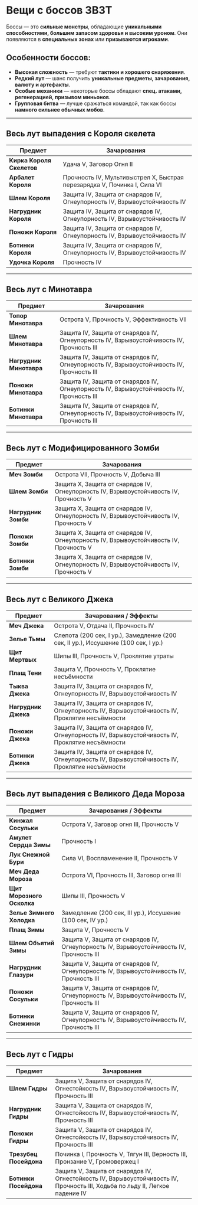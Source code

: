 # Вещи с боссов 3B3T

Боссы — это **сильные монстры**, обладающие **уникальными способностями, большим запасом здоровья и высоким уроном**. Они появляются в **специальных зонах** или **призываются игроками**.

## Особенности боссов:
- **Высокая сложность** — требуют **тактики и хорошего снаряжения**.
- **Редкий лут** — шанс получить **уникальные предметы, зачарования, валюту и артефакты**.
- **Особые механики** — некоторые боссы обладают **спец. атаками, регенерацией, призывом миньонов**.
- **Групповая битва** — лучше сражаться командой, так как боссы **намного сильнее обычных мобов**.

---

## Весь лут выпадения с Короля скелета

| **Предмет**               | **Зачарования** |
|---------------------------|----------------|
| **Кирка Короля Скелетов** | Удача V, Заговор Огня II |
| **Арбалет Короля**        | Прочность IV, Мультивыстрел X, Быстрая перезарядка V, Починка I, Сила VI |
| **Шлем Короля**           | Защита IV, Защита от снарядов IV, Огнеупорность IV, Взрывоустойчивость IV |
| **Нагрудник Короля**      | Защита IV, Защита от снарядов IV, Огнеупорность IV, Взрывоустойчивость IV |
| **Поножи Короля**         | Защита IV, Защита от снарядов IV, Огнеупорность IV, Взрывоустойчивость IV |
| **Ботинки Короля**        | Защита IV, Защита от снарядов IV, Огнеупорность IV, Взрывоустойчивость IV |
| **Удочка Короля**        | Прочность IV |

---

## Весь лут с Минотавра

| **Предмет**         | **Зачарования** |
|---------------------|----------------|
| **Топор Минотавра** | Острота V, Прочность V, Эффективность VII |
| **Шлем Минотавра**  | Защита IV, Защита от снарядов IV, Огнеупорность IV, Взрывоустойчивость IV, Прочность III |
| **Нагрудник Минотавра** | Защита IV, Защита от снарядов IV, Огнеупорность IV, Взрывоустойчивость IV, Прочность III |
| **Поножи Минотавра** | Защита IV, Защита от снарядов IV, Огнеупорность IV, Взрывоустойчивость IV, Прочность III |
| **Ботинки Минотавра** | Защита IV, Защита от снарядов IV, Огнеупорность IV, Взрывоустойчивость IV, Прочность III |

---

## Весь лут с Модифицированного Зомби

| **Предмет**     | **Зачарования** |
|---------------|----------------|
| **Меч Зомби**  | Острота VII, Прочность V, Добыча III |
| **Шлем Зомби**  | Защита X, Защита от снарядов IV, Огнеупорность IV, Взрывоустойчивость IV, Прочность V |
| **Нагрудник Зомби** | Защита X, Защита от снарядов IV, Огнеупорность IV, Взрывоустойчивость IV, Прочность V |
| **Поножи Зомби** | Защита X, Защита от снарядов IV, Огнеупорность IV, Взрывоустойчивость IV, Прочность V |
| **Ботинки Зомби** | Защита X, Защита от снарядов IV, Огнеупорность IV, Взрывоустойчивость IV, Прочность V |

---

## Весь лут с Великого Джека

| **Предмет**       | **Зачарования / Эффекты** |
|------------------|-------------------------|
| **Меч Джека**    | Острота V, Отдача II, Прочность IV |
| **Зелье Тьмы**   | Слепота (200 сек, I ур.), Замедление (200 сек, II ур.), Иссушение (100 сек, I ур.) |
| **Щит Мертвых**  | Шипы III, Прочность V, Проклятие утраты |
| **Плащ Тени**    | Защита V, Прочность V, Проклятие несъёмности |
| **Тыква Джека**  | Защита IV, Защита от снарядов IV, Огнеупорность IV, Взрывоустойчивость IV |
| **Нагрудник Джека** | Защита IV, Защита от снарядов IV, Огнеупорность IV, Взрывоустойчивость IV, Проклятие несъёмности |
| **Поножи Джека** | Защита IV, Защита от снарядов IV, Огнеупорность IV, Взрывоустойчивость IV, Проклятие несъёмности |
| **Ботинки Джека** | Защита IV, Защита от снарядов IV, Огнеупорность IV, Взрывоустойчивость IV, Проклятие несъёмности |

---

## Весь лут выпадения с Великого Деда Мороза

| **Предмет**               | **Зачарования / Эффекты** |
|--------------------------|-------------------------|
| **Кинжал Сосульки**      | Острота V, Заговор огня III, Прочность V |
| **Амулет Сердца Зимы**   | Прочность I |
| **Лук Снежной Бури**     | Сила VI, Воспламенение II, Прочность V |
| **Меч Деда Мороза**      | Острота VI, Прочность III, Заговор огня III |
| **Щит Морозного Осколка** | Шипы III, Прочность V |
| **Зелье Зимнего Холодка** | Замедление (200 сек, III ур.), Иссушение (100 сек, IV ур.) |
| **Плащ Зимы**           | Защита V, Прочность V |
| **Шлем Объятий Зимы**   | Защита V, Защита от снарядов IV, Огнеупорность IV, Взрывоустойчивость IV, Прочность III |
| **Нагрудник Глазури**   | Защита V, Защита от снарядов IV, Огнеупорность IV, Взрывоустойчивость IV, Прочность III |
| **Поножи Сосульки**     | Защита V, Защита от снарядов IV, Огнеупорность IV, Взрывоустойчивость IV, Прочность III |
| **Ботинки Снежинки**    | Защита V, Защита от снарядов IV, Огнеупорность IV, Взрывоустойчивость IV, Прочность III |

---

## Весь лут с Гидры

| **Предмет**         | **Зачарования** |
|---------------------|----------------|
| **Шлем Гидры** | Защита V, Защита от снарядов IV, Огнестойкость IV, Взрывоустойчивость IV, Прочность III |
| **Нагрудник Гидры** | Защита V, Защита от снарядов IV, Огнестойкость IV, Взрывоустойчивость IV, Прочность III |
| **Поножи Гидры** | Защита V, Защита от снарядов IV, Огнестойкость IV, Взрывоустойчивость IV, Прочность III |
| **Трезубец Посейдона** | Починка I, Прочность V, Тягун III, Верность III, Пронзание V, Громовержец I |
| **Ботинки Посейдона** | Защита V, Защита от снарядов IV, Огнестойкость IV, Взрывоустойчивость IV, Прочность III, Ходьба по льду II, Легкое падение IV |